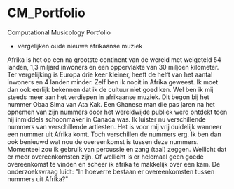 # CM_Portfolio
Computational Musicology Portfolio

- vergelijken oude nieuwe afrikaanse muziek

Afrika is het op een na grootste continent van de wereld met welgeteld 54 landen, 1,3 miljard inwoners en een oppervlakte van 30 miljoen kilometer. Ter vergelijking is Europa drie keer kleiner, heeft de helft van het aantal inwoners en 4 landen minder. Zelf ben ik nooit in Afrika geweest. Ik moet dan ook eerlijk bekennen dat ik de cultuur niet goed ken. Wel ben ik mij steeds meer aan het verdiepen in afrikaanse muziek. Dit begon bij het nummer Obaa Sima van Ata Kak. Een Ghanese man die pas jaren na het opnemen van zijn nummers door het wereldwijde publiek werd ontdekt toen hij inmiddels schoonmaker in Canada was. Ik luister nu verschillende nummers van verschillende artiesten. Het is voor mij vrij duidelijk wanneer een nummer uit Afrika komt. Toch verschillen de nummers erg. Ik ben dan ook benieuwd wat nou de overeenkomst is tussen deze nummers. Momenteel zou ik gebruik van percussie en zang (taal) zeggen. Wellicht dat er meer overeenkomsten zijn. Of wellicht is er helemaal geen goede overeenkomst te vinden en scheer ik afrika te makkelijk over een kam. De onderzoeksvraag luidt: "In hoeverre bestaan er overeenkomsten tussen nummers uit Afrika?"
